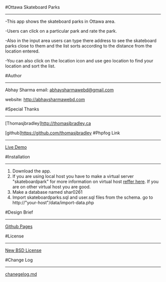 #Ottawa Skateboard Parks
******************

-This app shows the skateboard parks in Ottawa area. 

-Users can click on a particular park and rate the park. 

-Also in the input area users can type there address to see the skateboard parks close to them and the list sorts according to the distance from the location entered. 

-You can also click on the location icon and use geo location to find your location and sort the list.

#Author
*********************************************

Abhay Sharma
email: abhaysharmawebd@gmail.com

website: http://abhaysharmawebd.com

#Special Thanks
*****************************
[Thomasjbradley]<http://thomasjbradley.ca>

[github]<https://github.com/thomasjbradley>
#Phpfog Link
*****************************************

[Live Demo](http://ottawaskateboardparks.phpfogapp.com/)

#Installation 
*********

1. Download the app.
2. If you are using local host you have to make a virtual server "skateboardpark" for more information on virtual host [reffer here](http://cesaric.com/?p=255). If you are on other virtual host you are good.
3. Make a database named shar0261
4. Import skateboardparks.sql and user.sql files from the schema.
go to http://"your-host"/data/import-data.php

#Design Brief 
****************

[Github Pages](http://abhaysharma.github.com/open-data-app/)

#License
****************

[New BSD License](https://github.com/abhaysharma/open-data-app/blob/master/license.txt)

#Change Log
*****************

[chanegelog.md](https://github.com/abhaysharma/open-data-app/blob/master/changelog.md)